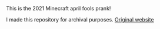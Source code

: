 This is the 2021 Minecraft april fools prank! 

I made this repository for archival purposes.
[Original website](https://plus.minecraft.net/)
